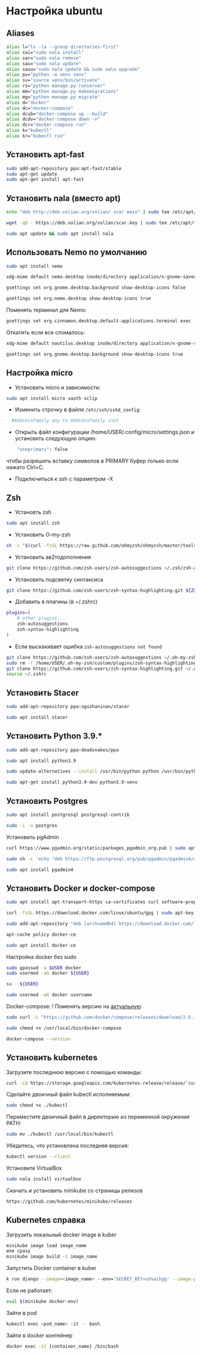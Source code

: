 # Настройка ubuntu

## Aliases
```sh
alias l="ls -la --group-directories-first"
alias sai="sudo nala install"
alias sar="sudo nala remove"
alias sau="sudo nala update"
alias sauu="sudo nala update && sudo nala upgrade"
alias pv="python -m venv venv"
alias sv="source venv/bin/activate"
alias rs="python manage.py runserver"
alias mm="python manage.py makemigrations"
alias mg="python manage.py migrate"
alias d="docker"
alias dc="docker-compose"
alias dcub="docker-compose up --build"
alias dcdv="docker-compose down -v"
alias dcr="docker-compose run"
alias k="kubectl"
alias kr="kubectl run"
```


## Установить apt-fast

```sh
sudo add-apt-repository ppa:apt-fast/stable
sudo apt-get update
sudo apt-get install apt-fast
```

## Установить nala (вместо apt)
```sh
echo "deb http://deb.volian.org/volian/ scar main" | sudo tee /etc/apt/sources.list.d/volian-archive-scar-unstable.list

wget -qO - https://deb.volian.org/volian/scar.key | sudo tee /etc/apt/trusted.gpg.d/volian-archive-scar-unstable.gpg > /dev/null

sudo apt update && sudo apt install nala
```

## Использовать Nemo по умолчанию
```sh
sudo apt install nemo

xdg-mime default nemo.desktop inode/directory application/x-gnome-saved-search

gsettings set org.gnome.desktop.background show-desktop-icons false

gsettings set org.nemo.desktop show-desktop-icons true
```

Поменять терминал для Nemo:
```sh
gsettings set org.cinnamon.desktop.default-applications.terminal exec 'TERMINAL'
```

Откатить если все сломалось:
```sh
xdg-mime default nautilus.desktop inode/directory application/x-gnome-saved-search

gsettings set org.gnome.desktop.background show-desktop-icons true
```

## Настройка micro

- Установить micro и зависимости:

```sh
sudo apt install micro xauth xclip
```

- Изменить строчку в файле `/etc/ssh/sshd_config`:

```sh
  #AddressFamily any to AddressFamily inet
```

- Открыть файл конфигурации /home/USER/.config/micro/settings.json и установить следующую опцию:

```sh
    "useprimary": false
```

чтобы разрешить вставку символов в PRIMARY буфер только если нажато Ctrl+C.

- Подключиться к ssh с параметром -X


## Zsh

- Установть zsh

```sh
sudo apt install zsh
```
- Установить O-my-zsh
```sh
sh -c "$(curl -fsSL https://raw.github.com/ohmyzsh/ohmyzsh/master/tools/install.sh)"
```
- Установить ав2тодополнения
```sh
git clone https://github.com/zsh-users/zsh-autosuggestions ~/.zsh/zsh-autosuggestions
```

- Установить подсветку синтаксиса
```sh
git clone https://github.com/zsh-users/zsh-syntax-highlighting.git ${ZSH_CUSTOM:-~/.oh-my-zsh/custom}/plugins/zsh-syntax-highlighting
```

- Добавить в плагины (в ~/.zshrc)

```sh
plugins=(
    # other plugins...
    zsh-autosuggestions
    zsh-syntax-highlighting
)
```

- Если выскакивает ошибка `zsh-autosuggestions not found`
```sh
git clone https://github.com/zsh-users/zsh-autosuggestions ~/.oh-my-zsh/custom/plugins/zsh-autosuggestions
sudo rm -r /home/USER/.oh-my-zsh/custom/plugins/zsh-syntax-highlighting
git clone https://github.com/zsh-users/zsh-syntax-highlighting.git ~/.oh-my-zsh/custom/plugins/zsh-syntax-highlighting
source ~/.zshrc
```

## Установить Stacer
```sh
sudo add-apt-repository ppa:oguzhaninan/stacer

sudo apt install stacer
```

## Установить Python 3.9.*

```sh
sudo add-apt-repository ppa:deadsnakes/ppa

sudo apt install python3.9

sudo update-alternatives --install /usr/bin/python python /usr/bin/python3.9 1

sudo apt-get install python3.9-dev python3.9-venv
```


## Установить Postgres

```sh
sudo apt install postgresql postgresql-contrib

sudo -i -u postgres
```
Установить pgAdmin
```sh
curl https://www.pgadmin.org/static/packages_pgadmin_org.pub | sudo apt-key add

sudo sh -c 'echo "deb https://ftp.postgresql.org/pub/pgadmin/pgadmin4/apt/$(lsb_release -cs) pgadmin4 main" > /etc/apt/sources.list.d/pgadmin4.list && apt update'

sudo apt install pgadmin4
```

## Установить Docker и docker-compose
```sh
sudo apt install apt-transport-https ca-certificates curl software-properties-common

curl -fsSL https://download.docker.com/linux/ubuntu/gpg | sudo apt-key add -

sudo add-apt-repository "deb [arch=amd64] https://download.docker.com/linux/ubuntu focal stable"

apt-cache policy docker-ce

sudo apt install docker-ce
```

Настройка docker без sudo
```sh
sudo gpasswd -a $USER docker
sudo usermod -aG docker ${USER}

su - ${USER}

sudo usermod -aG docker username
```

Docker-compose:
! Поменять версию на [актуальную](https://github.com/docker/compose/releases)
```sh
sudo curl -L "https://github.com/docker/compose/releases/download/2.6.1/docker-compose-$(uname -s)-$(uname -m)" -o /usr/local/bin/docker-compose

sudo chmod +x /usr/local/bin/docker-compose

docker-compose --version
```
## Установить kubernetes

Загрузите последнюю версию с помощью команды:
```sh
curl -LO https://storage.googleapis.com/kubernetes-release/release/`curl -s https://storage.googleapis.com/kubernetes-release/release/stable.txt`/bin/linux/amd64/kubectl
```

Сделайте двоичный файл kubectl исполняемым:
```sh
sudo chmod +x ./kubectl
```

Переместите двоичный файл в директорию из переменной окружения PATH:
```sh
sudo mv ./kubectl /usr/local/bin/kubectl
```

Убедитесь, что установлена последняя версия:
```sh
kubectl version --client
```

Установите VirtualBox
```sh
sudo nala install virtualbox
```

Скачать и установить minikube со страницы релизов
```sh
https://github.com/kubernetes/minikube/releases
```

## Kubernetes справка
Загрузить локальный docker image в kuber
```sh
minikube image load image_name
или сразу
minikube image build -t image_name
```

Запустить Docker container в kuber
```sh
k run django --image=<image_name> --env='SECRET_KEY=sdvaihgg' --image-pull-policy='IfNotPresent' --port=8082
```
Если не работает:
```sh
eval $(minikube docker-env)
```

Зайти в pod
```sh
kubectl exec <pod_name> -it -- bash
```
Зайти в docker контейнер
```sh
docker exec -it {container_name} /bin/bash
```
